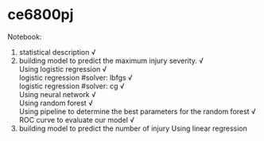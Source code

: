 # ce6800pj
Notebook:
1. statistical description    √  
2. building model to predict the maximum injury severity.   √  
Using logistic regression   √  
logistic regression #solver: lbfgs   √  
logistic regression #solver: cg      √  
Using neural network    √  
Using random forest   √  
Using pipeline to determine the best parameters for the random forest   √  
ROC curve to evaluate our model  √  
3. building model to predict the number of injury
Using linear regression
